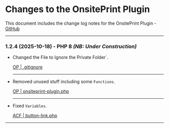 # Changes to the OnsitePrint Plugin

This document includes the change log notes for the OnsitePrint Plugin - [GitHub](https://github.com/groskopf/onsite-print-demo)

---

### 1.2.4 (2025-10-18) - PHP 8 *(NB: Under Construction)*

- Changed the File to Ignore the Private Folder`.
    
    [OP | .gitignore](../.gitignore)

    ---

- Removed unused stuff including some `Functions`.

    [OP | onsiteprint-plugin.php](onsiteprint-plugin.php)

    ---

- Fixed `Variables`.

    [ACF | button-link.php](/acf-blocks/button-link.php)

---
